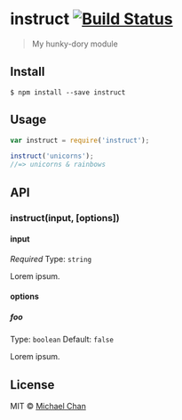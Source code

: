 # instruct [![Build Status](https://travis-ci.org/chantastic/instruct.svg?branch=master)](https://travis-ci.org/chantastic/instruct)

> My hunky-dory module


## Install

```
$ npm install --save instruct
```


## Usage

```js
var instruct = require('instruct');

instruct('unicorns');
//=> unicorns & rainbows
```


## API

### instruct(input, [options])

#### input

*Required*
Type: `string`

Lorem ipsum.

#### options

##### foo

Type: `boolean`
Default: `false`

Lorem ipsum.


## License

MIT © [Michael Chan](http://chantastic.io)
